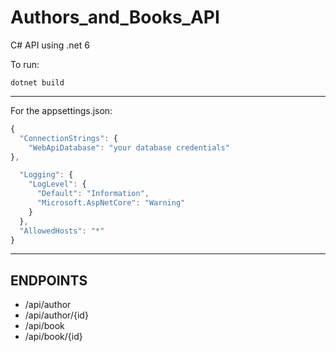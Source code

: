 # Authors_and_Books_API
C# API using .net 6

To run:

```
dotnet build

```

---

For the appsettings.json:

```javascript
{
  "ConnectionStrings": {
    "WebApiDatabase": "your database credentials"
},

  "Logging": {
    "LogLevel": {
      "Default": "Information",
      "Microsoft.AspNetCore": "Warning"
    }
  },
  "AllowedHosts": "*"
}

```

---

## ENDPOINTS

<ul>
    <li>/api/author</li>
    <li>/api/author/{id}</li>
    <li>/api/book</li>
    <li>/api/book/{id}</li>
</ul>
